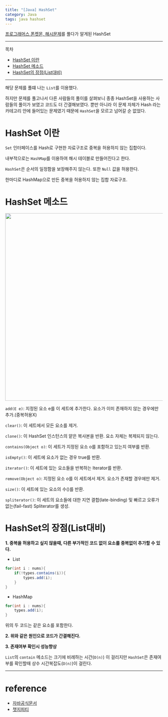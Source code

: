 ```yaml
---
title: "[Java] HashSet"
category: Java
tags: java hashset
---
```

[프로그래머스 폰켓몬, 해시문제](https://school.programmers.co.kr/learn/courses/30/lessons/1845?language=java)를 풀다가 알게된 HashSet

---

목차
- [HashSet 이란](#hashset-이란)
- [HashSet 메소드](#hashset-메소드)
- [HashSet의 장점(List대비)](#hashset의-장점list대비)

---

해당 문제를 풀떄 나는 `List`를 이용했다.

하지만 문제를 풀고나서 다른 사람들의 풀이를 살펴보니 종종 HashSet을 사용하는 사람들의 풀이가 보였고 코드도 더 간결해보였다. 뿐만 아니라 이 문제 자체가 Hash 라는 카테고리 안에 들어있는 문제였기 때문에 `HashSet`을 모르고 넘어갈 순 없었다.

# HashSet 이란
`Set` 인터페이스를 Hash로 구현한 자료구조로 중복을 허용하지 않는 집합이다.

내부적으로는 `HashMap`를 이용하여 해시 테이블로 만들어진다고 한다.

`HashSet`은 순서의 일정함을 보장해주지 않는다. 또한 `Null` 값을 허용한다.

<p class="text-red">한마디로 HashMap으로 만든 중복을 허용하지 않는 집합 자료구조.</p>

# HashSet 메소드

<img width="600px" src="https://github.com/junodevv/junodevv.github.io/assets/126752196/32314b59-bcb8-4b09-8abb-85b79553e1d9">

`add(E e)`: 지정된 요소 e를 이 세트에 추가한다. 요소가 이미 존재하지 않는 경우에만 추가.(중복허용X)

`clear()`: 이 세트에서 모든 요소를 제거.

`clone()`: 이 HashSet 인스턴스의 얕은 복사본을 반환. 요소 자체는 복제되지 않는다.

`contains(Object o)`: 이 세트가 지정된 요소 o를 포함하고 있는지 여부를 반환.

`isEmpty()`: 이 세트에 요소가 없는 경우 true를 반환.

`iterator()`: 이 세트에 있는 요소들을 반복하는 Iterator를 반환.

`remove(Object o)`: 지정된 요소 o를 이 세트에서 제거. 요소가 존재할 경우에만 제거.

`size()`: 이 세트에 있는 요소의 수()를 반환.

`spliterator()`: 이 세트의 요소들에 대한 지연 결합(late-binding) 및 빠르고 오류가 없는(fail-fast) Spliterator를 생성.

# HashSet의 장점(List대비)

**1. 중복을 허용하고 싶지 않을때, 다른 부가적인 코드 없이 요소를 중복없이 추가할 수 있다.**

- List

```java
for(int i : nums){
    if(!types.contains(i)){
        types.add(i);
    }
}
```

- HashMap

```java
for(int i : nums){
    types.add(i);
}
```

위의 두 코드는 같은 요소를 포함한다.

**2. 위와 같은 원인으로 코드가 간결해진다.**

**3. 존재여부 확인시 성능향상**

`List`의 `contain` 메소드는 크기에 비례하는 시간(`O(n)`) 이 걸리지만 `HashSet`은 존재여부를 확인할때 상수 시간복잡도(`O(n)`)이 걸린다.

---

# reference
- [자바공식문서](https://docs.oracle.com/javase/8/docs/api/)
- [챗지피티](https://chat.openai.com/)